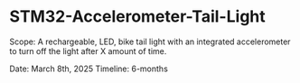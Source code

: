 # STM32-Accelerometer-Tail-Light
Scope: A rechargeable, LED, bike tail light with an integrated accelerometer to turn off the light after X amount of time.

Date: March 8th, 2025
Timeline: 6-months
